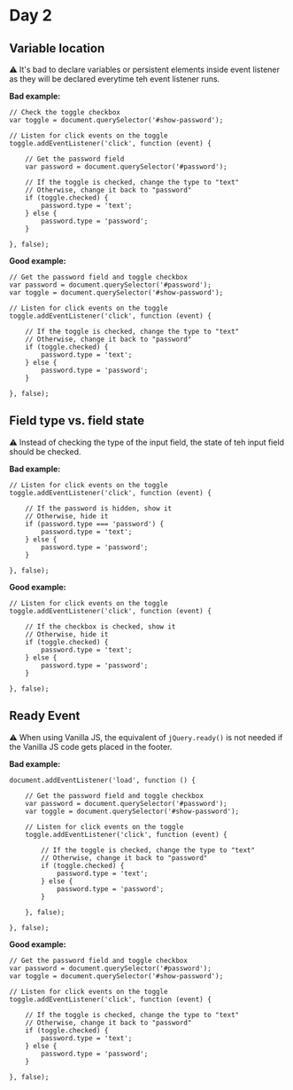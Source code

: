 # Day 2

## Variable location

⚠️ It's bad to declare variables or persistent elements inside event listener as they will be declared everytime teh event listener runs.

**Bad example:**

```
// Check the toggle checkbox
var toggle = document.querySelector('#show-password');

// Listen for click events on the toggle
toggle.addEventListener('click', function (event) {

	// Get the password field
	var password = document.querySelector('#password');

	// If the toggle is checked, change the type to "text"
	// Otherwise, change it back to "password"
	if (toggle.checked) {
		password.type = 'text';
	} else {
		password.type = 'password';
	}

}, false);
```

**Good example:**

```
// Get the password field and toggle checkbox
var password = document.querySelector('#password');
var toggle = document.querySelector('#show-password');

// Listen for click events on the toggle
toggle.addEventListener('click', function (event) {

	// If the toggle is checked, change the type to "text"
	// Otherwise, change it back to "password"
	if (toggle.checked) {
		password.type = 'text';
	} else {
		password.type = 'password';
	}

}, false);
```

## Field type vs. field state

⚠️ Instead of checking the type of the input field, the state of teh input field should be checked.

**Bad example:**

```
// Listen for click events on the toggle
toggle.addEventListener('click', function (event) {

	// If the password is hidden, show it
	// Otherwise, hide it
	if (password.type === 'password') {
		password.type = 'text';
	} else {
		password.type = 'password';
	}

}, false);
```

**Good example:**

```
// Listen for click events on the toggle
toggle.addEventListener('click', function (event) {

	// If the checkbox is checked, show it
	// Otherwise, hide it
	if (toggle.checked) {
		password.type = 'text';
	} else {
		password.type = 'password';
	}

}, false);
```

## Ready Event

⚠️ When using Vanilla JS, the equivalent of `jQuery.ready()` is not needed if the Vanilla JS code gets placed in the footer.

**Bad example:**

```
document.addEventListener('load', function () {

	// Get the password field and toggle checkbox
	var password = document.querySelector('#password');
	var toggle = document.querySelector('#show-password');

	// Listen for click events on the toggle
	toggle.addEventListener('click', function (event) {

		// If the toggle is checked, change the type to "text"
		// Otherwise, change it back to "password"
		if (toggle.checked) {
			password.type = 'text';
		} else {
			password.type = 'password';
		}

	}, false);

}, false);
```

**Good example:**

```
// Get the password field and toggle checkbox
var password = document.querySelector('#password');
var toggle = document.querySelector('#show-password');

// Listen for click events on the toggle
toggle.addEventListener('click', function (event) {

	// If the toggle is checked, change the type to "text"
	// Otherwise, change it back to "password"
	if (toggle.checked) {
		password.type = 'text';
	} else {
		password.type = 'password';
	}

}, false);
```
